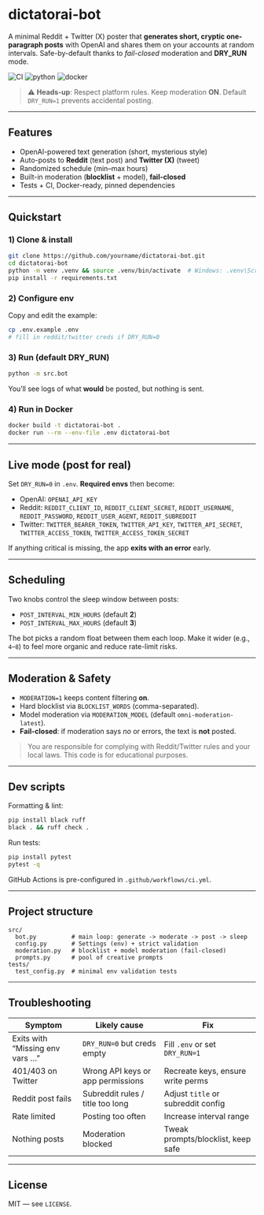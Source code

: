 # dictatorai-bot

A minimal Reddit + Twitter (X) poster that **generates short, cryptic one-paragraph posts** with OpenAI and shares them on your accounts at random intervals. Safe-by-default thanks to *fail-closed* moderation and **DRY_RUN** mode.

![CI](https://img.shields.io/github/actions/workflow/status/RdaKA12/dictatorai-bot/ci.yml?branch=main&label=CI)
![python](https://img.shields.io/badge/python-3.11-blue)
![docker](https://img.shields.io/badge/docker-ready-blue)

> ⚠️ **Heads-up**: Respect platform rules. Keep moderation **ON**. Default `DRY_RUN=1` prevents accidental posting.

---

## Features

-  OpenAI-powered text generation (short, mysterious style)
-  Auto-posts to **Reddit** (text post) and **Twitter (X)** (tweet)
-  Randomized schedule (min–max hours)
-  Built-in moderation (**blocklist** + model), **fail-closed**
-  Tests + CI, Docker-ready, pinned dependencies

---

## Quickstart

### 1) Clone & install
```bash
git clone https://github.com/yourname/dictatorai-bot.git
cd dictatorai-bot
python -m venv .venv && source .venv/bin/activate  # Windows: .venv\Scripts\activate
pip install -r requirements.txt
```

### 2) Configure env
Copy and edit the example:
```bash
cp .env.example .env
# fill in reddit/twitter creds if DRY_RUN=0
```

### 3) Run (default DRY_RUN)
```bash
python -m src.bot
```
You’ll see logs of what **would** be posted, but nothing is sent.

### 4) Run in Docker
```bash
docker build -t dictatorai-bot .
docker run --rm --env-file .env dictatorai-bot
```

---

## Live mode (post for real)

Set `DRY_RUN=0` in `.env`. **Required envs** then become:

- OpenAI: `OPENAI_API_KEY`
- Reddit: `REDDIT_CLIENT_ID`, `REDDIT_CLIENT_SECRET`, `REDDIT_USERNAME`, `REDDIT_PASSWORD`, `REDDIT_USER_AGENT`, `REDDIT_SUBREDDIT`
- Twitter: `TWITTER_BEARER_TOKEN`, `TWITTER_API_KEY`, `TWITTER_API_SECRET`, `TWITTER_ACCESS_TOKEN`, `TWITTER_ACCESS_TOKEN_SECRET`

If anything critical is missing, the app **exits with an error** early.

---

## Scheduling

Two knobs control the sleep window between posts:

- `POST_INTERVAL_MIN_HOURS` (default **2**)
- `POST_INTERVAL_MAX_HOURS` (default **3**)

The bot picks a random float between them each loop. Make it wider (e.g., `4`–`8`) to feel more organic and reduce rate-limit risks.

---

## Moderation & Safety

- `MODERATION=1` keeps content filtering **on**.
- Hard blocklist via `BLOCKLIST_WORDS` (comma-separated).
- Model moderation via `MODERATION_MODEL` (default `omni-moderation-latest`).
- **Fail-closed**: if moderation says *no* or errors, the text is **not** posted.

> You are responsible for complying with Reddit/Twitter rules and your local laws. This code is for educational purposes.

---

## Dev scripts

Formatting & lint:
```bash
pip install black ruff
black . && ruff check .
```

Run tests:
```bash
pip install pytest
pytest -q
```

GitHub Actions is pre-configured in `.github/workflows/ci.yml`.

---

## Project structure

```
src/
  bot.py          # main loop: generate -> moderate -> post -> sleep
  config.py       # Settings (env) + strict validation
  moderation.py   # blocklist + model moderation (fail-closed)
  prompts.py      # pool of creative prompts
tests/
  test_config.py  # minimal env validation tests
```

---

## Troubleshooting

| Symptom | Likely cause | Fix |
|---|---|---|
| Exits with “Missing env vars …” | `DRY_RUN=0` but creds empty | Fill `.env` or set `DRY_RUN=1` |
| 401/403 on Twitter | Wrong API keys or app permissions | Recreate keys, ensure write perms |
| Reddit post fails | Subreddit rules / title too long | Adjust `title` or subreddit config |
| Rate limited | Posting too often | Increase interval range |
| Nothing posts | Moderation blocked | Tweak prompts/blocklist, keep safe |

---

## License

MIT — see `LICENSE`.
